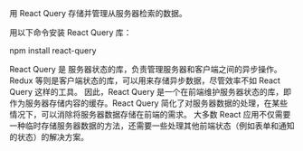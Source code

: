 用 React Query 存储并管理从服务器检索的数据。

用以下命令安装 React Query 库：

npm install react-query

React Query 是 服务器状态的库，负责管理服务器和客户端之间的异步操作。
Redux 等则是客户端状态的库，可以用来存储异步数据，尽管效率不如 React Query 这样的工具。
因此，React Query 是一个在前端维护服务器状态的库，即作为服务器存储内容的缓存。React Query 简化了对服务器数据的处理，在某些情况下，可以消除将服务器数据存储在前端的需求。
大多数 React 应用不仅需要一种临时存储服务器数据的方法，还需要一些处理其他前端状态（例如表单和通知的状态）的解决方案。
